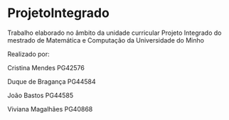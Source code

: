 # ProjetoIntegrado

Trabalho elaborado no âmbito da unidade curricular Projeto Integrado do mestrado de Matemática e Computação da Universidade do Minho

Realizado por:

Cristina Mendes PG42576

Duque de Bragança PG44584

João Bastos PG44585

Viviana Magalhães PG40868
